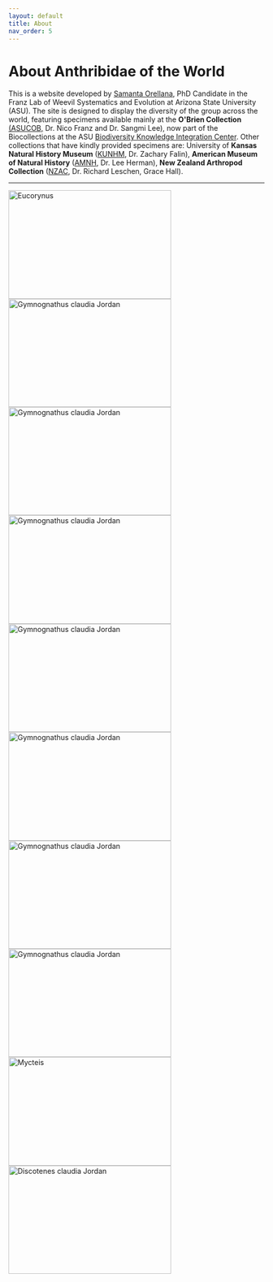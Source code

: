 ```yaml
---
layout: default
title: About
nav_order: 5
---
```


# About Anthribidae of the World

This is a website developed by [Samanta Orellana](https://orcid.org/0000-0002-4098-5823), PhD Candidate in the Franz Lab of Weevil Systematics and Evolution at Arizona State University (ASU). The site is designed to display the diversity of the group across the world, featuring specimens available mainly at the **O'Brien Collection** [(ASUCOB,](https://serv.biokic.asu.edu/ecdysis/collections/misc/collprofiles.php?collid=2) Dr. Nico Franz and Dr. Sangmi Lee), now part of the Biocollections at the ASU [Biodiversity Knowledge Integration Center](https://biokic.asu.edu/). Other collections that have kindly provided specimens are: University of **Kansas Natural History Museum** ([KUNHM](https://biodiversity.ku.edu/entomology/collection), Dr. Zachary Falin), **American Museum of Natural History** ([AMNH](https://www.amnh.org/research/invertebrate-zoology/collections), Dr. Lee Herman), **New Zealand Arthropod Collection** ([NZAC](https://www.landcareresearch.co.nz/tools-and-resources/collections/new-zealand-arthropod-collection-nzac/), Dr. Richard Leschen, Grace Hall).

---

<img src="https://serv.biokic.asu.edu/imglib/ecdysis/ASU_ASUCOB/ASUCOB0015/ASUCOB0015302_lateral_edited_1617656844.jpg" alt="Eucorynus" width="320" height="213.4"> <img src="https://serv.biokic.asu.edu/imglib/ecdysis/ASU_ASUCOB/ASUCOB0015/ASUCOB0015336_lateral_edited_1611088870.jpg" alt="Gymnognathus claudia Jordan" width="320" height="213.4"> <img src="https://serv.biokic.asu.edu/imglib/ecdysis/ASU_ASUCOB/ASUCOB0015/ASUCOB0015263_lateral_edited_1612974176.jpg" alt="Gymnognathus claudia Jordan" width="320" height="213.4"> <img src="https://serv.biokic.asu.edu/imglib/ecdysis/ASU_ASUCOB/ASUCOB0015/ASUCOB0015371_lateral_edited_1618628751.jpg" alt="Gymnognathus claudia Jordan" width="320" height="213.4"> <img src="https://serv.biokic.asu.edu/imglib/ecdysis/ASU_ASUCOB/ASUCOB0014/ASUCOB0014482_lateral_edited_1627430202.jpg" alt="Gymnognathus claudia Jordan" width="320" height="213.4"> <img src="https://serv.biokic.asu.edu/imglib/ecdysis/ASU_ASUCOB/ASUCOB0015/ASUCOB0015372_lateral_edited_1618417558.jpg" alt="Gymnognathus claudia Jordan" width="320" height="213.4"> <img src="https://serv.biokic.asu.edu/imglib/ecdysis/ASU_ASUCOB/ASUCOB0015/ASUCOB0015427_lateral_edited_1612548382.jpg" alt="Gymnognathus claudia Jordan" width="320" height="213.4"> <img src="https://serv.biokic.asu.edu/imglib/ecdysis/ASU_ASUCOB/ASUCOB0015/ASUCOB0015292_lateral_edited_1609357262.jpg" alt="Gymnognathus claudia Jordan" width="320" height="213.4"> <img src="https://serv.biokic.asu.edu/imglib/ecdysis/ASU_ASUCOB/ASUCOB0015/ASUCOB0015327_lateral_edited_1619129450.jpg" alt="Mycteis" width="320" height="213.4"> <img src="https://serv.biokic.asu.edu/imglib/ecdysis/ASU_ASUCOB/ASUCOB0014/ASUCOB0014210_lateral_edited_1629252381.jpg" alt="Discotenes claudia Jordan" width="320" height="213.4">
